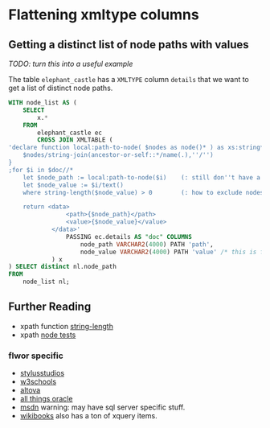 # Flattening xmltype columns

## Getting a distinct list of node paths with values

*TODO: turn this into a useful example*

The table `elephant_castle` has a `XMLTYPE` column `details` that we want to get a list of distinct node paths.

```sql
WITH node_list AS (
    SELECT
        x.*
    FROM
        elephant_castle ec
        CROSS JOIN XMLTABLE ( 
'declare function local:path-to-node( $nodes as node()* ) as xs:string* { 
    $nodes/string-join(ancestor-or-self::*/name(.),''/'') 
}
;for $i in $doc//*
    let $node_path := local:path-to-node($i)    (: still don''t have a clue how this func works :)
    let $node_value := $i/text()
    where string-length($node_value) > 0        (: how to exclude nodes without values :)

    return <data>
                <path>{$node_path}</path>
                <value>{$node_value}</value>
            </data>'
                PASSING ec.details AS "doc" COLUMNS
                    node_path VARCHAR2(4000) PATH 'path',
                    node_value VARCHAR2(4000) PATH 'value' /* this is for debugging purposes*/
            ) x
) SELECT distinct nl.node_path
FROM
    node_list nl;    
```    

## Further Reading

- xpath function [string-length](https://msdn.microsoft.com/en-us/library/ms256171(v=vs.110).aspx)
- xpath [node tests](http://www.way2tutorial.com/xml/xpath_node_test_examples.php)

### flwor specific
- [stylusstudios](http://www.stylusstudio.com/xquery-primer.html)
- [w3schools](https://www.w3schools.com/xml/xquery_flwor.asp)
- [altova](https://www.altova.com/xpath-intro.html)
- [all things oracle](http://allthingsoracle.com/xquery-for-absolute-beginners-part-3-flwor/)
- [msdn](https://docs.microsoft.com/en-us/sql/xquery/flwor-statement-and-iteration-xquery) warning: may have sql server specific stuff.
- [wikibooks](https://en.wikibooks.org/wiki/XQuery/FLWOR_Expression) also has a ton of xquery items.
